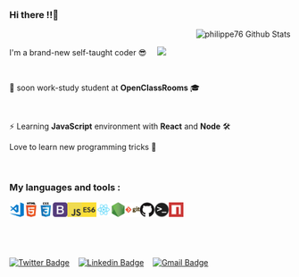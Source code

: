 <br />

### Hi there !!👋  

<img align="right" alt="philippe76 Github Stats" src="https://github-readme-stats.vercel.app/api/top-langs/?username=philippe76" />

<br />

I'm a brand-new self-taught coder 😎  &nbsp; &nbsp; ![](https://visitor-badge.glitch.me/badge?page_id=philippe76.philippe76&style=flat-square&color=0088cc)

<br />

📆 soon work-study student at **OpenClassRooms** 🎓 

<br />

⚡ Learning **JavaScript** environment with **React** and **Node** 🛠️
<p>Love to learn new programming tricks 💖<p> 

<br />

 ### My languages and tools :

<img align="left" alt="Visual Studio Code" width="26px" src="https://raw.githubusercontent.com/github/explore/80688e429a7d4ef2fca1e82350fe8e3517d3494d/topics/visual-studio-code/visual-studio-code.png" />
<img align="left" alt="HTML5" width="26px" src="https://raw.githubusercontent.com/github/explore/80688e429a7d4ef2fca1e82350fe8e3517d3494d/topics/html/html.png" />
<img align="left" alt="CSS3" width="26px" src="https://raw.githubusercontent.com/github/explore/80688e429a7d4ef2fca1e82350fe8e3517d3494d/topics/css/css.png" />
<img align="left" alt="bootstrap" width="26px" src="https://raw.githubusercontent.com/github/explore/80688e429a7d4ef2fca1e82350fe8e3517d3494d/topics/bootstrap/bootstrap.png" />
<img align="left" alt="JavaScript" width="26px" src="https://raw.githubusercontent.com/github/explore/80688e429a7d4ef2fca1e82350fe8e3517d3494d/topics/javascript/javascript.png" />
<img align="left" alt="ES6" width="26px" src="https://raw.githubusercontent.com/github/explore/80688e429a7d4ef2fca1e82350fe8e3517d3494d/topics/es6/es6.png" />
<img align="left" alt="React" width="26px" src="https://raw.githubusercontent.com/github/explore/80688e429a7d4ef2fca1e82350fe8e3517d3494d/topics/react/react.png" />
<img align="left" alt="Node.js" width="26px" src="https://raw.githubusercontent.com/github/explore/80688e429a7d4ef2fca1e82350fe8e3517d3494d/topics/nodejs/nodejs.png" />
<img align="left" alt="Git" width="26px" src="https://raw.githubusercontent.com/github/explore/80688e429a7d4ef2fca1e82350fe8e3517d3494d/topics/git/git.png" />
<img align="left" alt="GitHub" width="26px" src="https://raw.githubusercontent.com/github/explore/78df643247d429f6cc873026c0622819ad797942/topics/github/github.png" />
<img align="left" alt="Terminal" width="26px" src="https://raw.githubusercontent.com/github/explore/80688e429a7d4ef2fca1e82350fe8e3517d3494d/topics/terminal/terminal.png" />
<img align="left" alt="npm" width="26px" src="https://raw.githubusercontent.com/github/explore/80688e429a7d4ef2fca1e82350fe8e3517d3494d/topics/npm/npm.png" />

<br />
<br />
<br />
<br /> 

<br/>

[![Twitter Badge](https://img.shields.io/badge/-@I_m_your_dev-00acee?style=flat&logo=Twitter&logoColor=white)](https://twitter.com/I_m_your_dev)&nbsp; &nbsp; 
[![Linkedin Badge](https://img.shields.io/badge/-P.Lanougadere-0072b1?style=flat&logo=Linkedin&logoColor=white)](https://www.linkedin.com/in/philippe-lanougadere/)&nbsp; &nbsp; 
[![Gmail Badge](https://img.shields.io/badge/-@gmail.com-c14438?style=flat&logo=Gmail&logoColor=white)](mailto:p.lanougadere@gmail.com "Connect via Email")&nbsp; &nbsp; 


